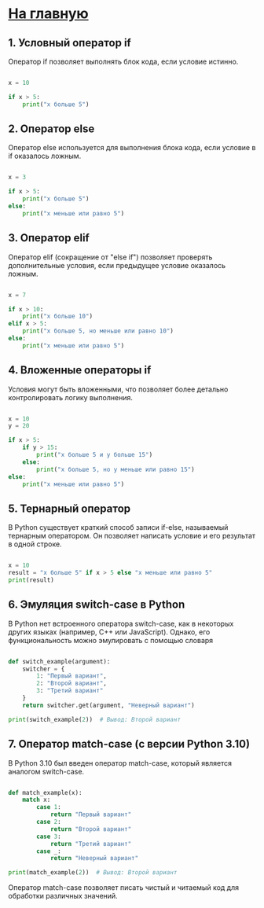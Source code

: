 # [На главную](https://github.com/xXxCLOTIxXx/python_couch)

## 1. Условный оператор if

Оператор if позволяет выполнять блок кода, если условие истинно.

```python

x = 10

if x > 5:
    print("x больше 5")
```

## 2. Оператор else

Оператор else используется для выполнения блока кода, если условие в if оказалось ложным.

```python

x = 3

if x > 5:
    print("x больше 5")
else:
    print("x меньше или равно 5")
```
## 3. Оператор elif

Оператор elif (сокращение от "else if") позволяет проверять дополнительные условия, если предыдущее условие оказалось ложным.

```python

x = 7

if x > 10:
    print("x больше 10")
elif x > 5:
    print("x больше 5, но меньше или равно 10")
else:
    print("x меньше или равно 5")
```

## 4. Вложенные операторы if

Условия могут быть вложенными, что позволяет более детально контролировать логику выполнения.

```python

x = 10
y = 20

if x > 5:
    if y > 15:
        print("x больше 5 и y больше 15")
    else:
        print("x больше 5, но y меньше или равно 15")
else:
    print("x меньше или равно 5")
```

## 5. Тернарный оператор

В Python существует краткий способ записи if-else, называемый тернарным оператором. Он позволяет написать условие и его результат в одной строке.

```python

x = 10
result = "x больше 5" if x > 5 else "x меньше или равно 5"
print(result)
```
## 6. Эмуляция switch-case в Python

В Python нет встроенного оператора switch-case, как в некоторых других языках (например, C++ или JavaScript). Однако, его функциональность можно эмулировать с помощью словаря

```python

def switch_example(argument):
    switcher = {
        1: "Первый вариант",
        2: "Второй вариант",
        3: "Третий вариант"
    }
    return switcher.get(argument, "Неверный вариант")

print(switch_example(2))  # Вывод: Второй вариант
```

## 7. Оператор match-case (с версии Python 3.10)

В Python 3.10 был введен оператор match-case, который является аналогом switch-case.

```python

def match_example(x):
    match x:
        case 1:
            return "Первый вариант"
        case 2:
            return "Второй вариант"
        case 3:
            return "Третий вариант"
        case _:
            return "Неверный вариант"

print(match_example(2))  # Вывод: Второй вариант
```
Оператор match-case позволяет писать чистый и читаемый код для обработки различных значений.
